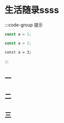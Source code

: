 # 生活随录ssss

:::code-group 提示
``` js [测试 1]
const a = 1;
```
``` ts [测试 2]
const a = 2;
```
``` tsx [测试 3]
const a = 3;
```
:::
## 一

## 二

## 三